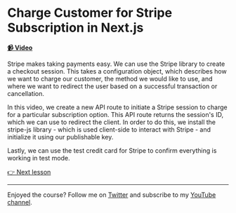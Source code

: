 # Charge Customer for Stripe Subscription in Next.js

**[📹 Video](https://egghead.io/lessons/next-js-charge-customer-for-stripe-subscription-in-next-js)**

Stripe makes taking payments easy. We can use the Stripe library to create a checkout session. This takes a configuration object, which describes how we want to charge our customer, the method we would like to use, and where we want to redirect the user based on a successful transaction or cancellation.

In this video, we create a new API route to initiate a Stripe session to charge for a particular subscription option. This API route returns the session's ID, which we can use to redirect the client. In order to do this, we install the stripe-js library - which is used client-side to interact with Stripe - and initialize it using our publishable key.

Lastly, we can use the test credit card for Stripe to confirm everything is working in test mode.

[👉 Next lesson](/21-subscribe-to-stripe-webhooks-using-next-js-api-routes)

---

Enjoyed the course? Follow me on [Twitter](https://twitter.com/jonmeyers_io) and subscribe to my [YouTube channel](https://www.youtube.com/channel/UCPitAIwktfCfcMR4kDWebDQ).
